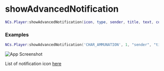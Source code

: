 # showAdvancedNotification

```lua
NCs.Player:showAdvancedNotification(icon, type, sender, title, text, colorBg)
```

### Examples
```lua
NCs.Player:showAdvancedNotification('CHAR_AMMUNATION', 1, "sender", "title", "text")
```
![App Screenshot](https://cdn.discordapp.com/attachments/859092448427638804/982912710972960798/unknown.png)

List of notification icon [here](https://wiki.rage.mp/index.php?title=Notification_Pictures)